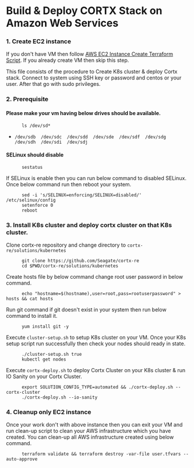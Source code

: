 # Build & Deploy CORTX Stack on Amazon Web Services 

### 1. Create EC2 instance

   If you don't have VM then follow [AWS EC2 Instance Create Terraform Script](https://github.com/Seagate/cortx-re/tree/main/solutions/community-deploy/cloud/AWS). If you already create VM then skip this step.


   This file consists of the procedure to Create K8s cluster & deploy Cortx stack.
   Connect to system using SSH key or password and centos or your user. After that go with sudo privileges.

### 2. Prerequisite 
#### Please make your vm having below drives should be available.
```
      ls /dev/sd*
```
   - `/dev/sdb  /dev/sdc  /dev/sdd  /dev/sde  /dev/sdf  /dev/sdg  /dev/sdh  /dev/sdi  /dev/sdj`
#### SELinux should disable
```
      sestatus
```
   If SELinux is enable then you can run below command to disabled SELinux. Once below command run then reboot your system.

```
      sed -i 's/SELINUX=enforcing/SELINUX=disabled/' /etc/selinux/config
      setenforce 0
      reboot
```
### 3. Install K8s cluster and deploy cortx cluster on that K8s cluster.

   Clone cortx-re repository and change directory to `cortx-re/solutions/kubernetes`
```
      git clone https://github.com/Seagate/cortx-re 
      cd $PWD/cortx-re/solutions/kubernetes
```
   Create hosts file by below command change root user password in below command.
```
      echo "hostname=$(hostname),user=root,pass=rootuserpassword" > hosts && cat hosts
```
   Run git command if git doesn't exist in your system then run below command to install it.

```
      yum install git -y
```
   Execute `cluster-setup.sh` to setup K8s cluster on your VM. Once your K8s setup script run successfully then check your nodes should ready in state.
```
      ./cluster-setup.sh true
      kubectl get nodes
```
   Execute `cortx-deploy.sh` to deploy Cortx Cluster on your K8s cluster & run IO Sanity on your Cortx Cluster.
```
      export SOLUTION_CONFIG_TYPE=automated && ./cortx-deploy.sh --cortx-cluster
      ./cortx-deploy.sh --io-sanity
```

### 4. Cleanup only EC2 instance

   Once your work don't with above instance then you can exit your VM and run clean-up script to clean your AWS infrastructure which you have created. You can clean-up all AWS infrastructure created using below command. 
```
      terraform validate && terraform destroy -var-file user.tfvars --auto-approve
```

